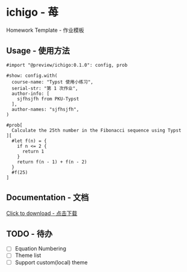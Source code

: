 # ichigo - 苺

Homework Template - 作业模板

## Usage - 使用方法

```typ
#import "@preview/ichigo:0.1.0": config, prob

#show: config.with(
  course-name: "Typst 使用小练习",
  serial-str: "第 1 次作业",
  author-info: [
    sjfhsjfh from PKU-Typst
  ],
  author-names: "sjfhsjfh",
)

#prob[
  Calculate the 25th number in the Fibonacci sequence using Typst
][
  #let f(n) = {
    if n <= 2 {
      return 1
    }
    return f(n - 1) + f(n - 2)
  }
  #f(25)
]
```

## Documentation - 文档

[Click to download - 点击下载](https://github.com/PKU-Typst/ichigo/releases/download/v0.1.0/documentation.pdf)

## TODO - 待办

- [ ] Equation Numbering
- [ ] Theme list
- [ ] Support custom(local) theme
